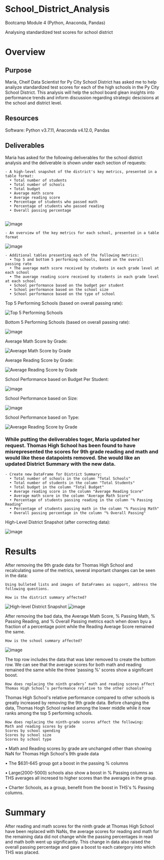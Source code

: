 # School_District_Analysis
Bootcamp Module 4 (Python, Anaconda, Pandas)

Analysing standardized test scores for school district 

# Overview

## Purpose

Maria, Cheif Data Scientist for Py City School District has asked me to help analiyze standardized test scores for each of the high schools in the Py City School District. This analysis will help the school board glean insights into performance trends and inform discussion regarding strategic descisions at the school and district level.

## Resources

Software: Python v3.7.11, Anaconda v4.12.0, Pandas

## Deliverables
Maria has asked for the following deliverables for the school district analysis and the deliverable is shown under each section of requests: 
```
- A high-level snapshot of the district's key metrics, presented in a table format:
  • Total number of students
  • Total number of schools
  • Total budget
  • Average math score
  • Average reading score
  • Percentage of students who passed math
  • Percentage of students who passed reading
  • Overall passing percentage
  
```
![image](/Analysis/district_analysis_deliverable_1.png "High-level District Snapshot")

```
- An overview of the key metrics for each school, presented in a table format
```

![image](https://github.com/Bryan-Corn/School_District_Analysis/blob/main/Analysis/district_analysis_deliverable__2.png "School Summary Table")

```
- Additional tables presenting each of the following metrics:
  • Top 5 and bottom 5 performing schools, based on the overall passing rate
  • The average math score received by students in each grade level at each school
  • The average reading score received by students in each grade level at each school
  • School performance based on the budget per student
  • School performance based on the school size 
  • School performance based on the type of school
```
Top 5 Performing Schools (based on overall passing rate):

![Top 5 Performing Schools](/Analysis/district_analysis_deliverable__3.png "Top 5 Performing Schools (based on overall passing rate)")

Bottom 5 Performing Schools (based on overall passing rate):

![image](/Analysis/district_analysis_deliverable__4.png "Bottom 5 Performing Schools (based on overall passing rate)")

Average Math Score by Grade:

![Average Math Score by Grade](/Analysis/district_analysis_deliverable__5.png "Average Math Score by Grade")

Average Reading Score by Grade:

![Average Reading Score by Grade](/Analysis/district_analysis_deliverable_6.png "Average Reading Score by Grade")

School Performance based on Budget Per Student:

![image](/Analysis/district_analysis_deliverable__7.png "School Performance based on Budget Per Student")

School Performance based on Size:

![image](/Analysis/district_analysis_deliverable_8.png "School Performance based on Size")

School Performance based on Type:

![Average Reading Score by Grade](/Analysis/district_analysis_deliverable_9.png "School Performance based on Type")

### While putting the deliverables toger, Maria updated her request. Thomas High School has been found to have misrepresented the scores for 9th grade reading and math and would like these datapoints removed. She would like an updated District Summary with the new data.
```
- Create new DataFrame for District Summary:
  • Total number of schools in the column "Total Schools"
  • Total number of students in the column "Total Students"
  • Total budget in the column "Total Budget"
  • Average reading score in the column "Average Reading Score"
  • Average math score in the column "Average Math Score"
  • Percentage of students passing reading in the column "% Passing Reading"
  • Percentage of students passing math in the column "% Passing Math"
  • Overall passing percentage in the column "% Overall Passing"
 ``` 
High-Level District Snapshot (after correcting data):

![image](/Analysis/district_analysis_deliverable_10.png "High-Level District Snapshot (after correcting data)")
 
  
# Results

After removing the 9th grade data for Thomas High School and recalculating some of the metrics, several important changes can be seen in the data:
```
Using bulleted lists and images of DataFrames as support, address the following questions.

How is the district summary affected?
```
![High-level District Snapshot](/Analysis/district_analysis_deliverable_1.png "High-level District Snapshot")
![image](/Analysis/district_analysis_deliverable_10.png "High-Level District Snapshot (after correcting data)")

After removing the bad data, the Average Math Score, % Passing Math, % Passing Reading, and % Overall Passing metrics each when down byu a fraction of a percentage point while the Reading Average Score remained the same.

```
How is the school summary affected?
```
![image](/Analysis/district_analysis_deliverable_11.png "Thomas High School Summary")

The top row includes the data that was later removed to create the bottom row. We can see that the average scores for both math and reading remained the same while the three 'passing %' scores show a significant boost.

```
How does replacing the ninth graders’ math and reading scores affect Thomas High School’s performance relative to the other schools?
```
Thomas High School's relative performance compared to other schools is greatly increased by removing the 9th grade data. Before changing the data, Thomas Hogh School ranked among the lower middle while it now ranks among the top 5 performing schools.

```
How does replacing the ninth-grade scores affect the following:
Math and reading scores by grade
Scores by school spending
Scores by school size
Scores by school type
```
• Math and Reading scores by grade are unchanged other than showing NaN for Thomas High School's 9th grade data

• The $631-645 group got a boost in the passing % columns

• Large(2000-5000) schools also show a boost in % Passing columns as THS averages all incresed to higher scores than the averages in the group.

• Charter Schools, as a group, benefit from the boost in THS's % Passing columns.


# Summary

After reading and math scores for the ninth grade at Thomas High School have been replaced with NaNs, the average scores for reading and math for the remaining data did not change while the passing percentages in read and math both went up significantly. This change in data also raised the overall passing percentage and gave a boost to each catergory into which THS was placed.

